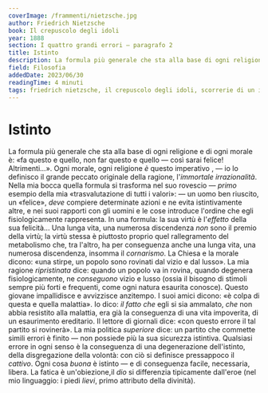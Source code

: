 ```yaml
---
coverImage: /frammenti/nietzsche.jpg
author: Friedrich Nietzsche
book: Il crepuscolo degli idoli
year: 1888 
section: I quattro grandi errori — paragrafo 2 
title: Istinto
description: La formula più generale che sta alla base di ogni religione e di ogni morale è «fa questo e quello, non far questo e quello — così sarai felice! Altrimenti...»
field: Filosofia 
addedDate: 2023/06/30
readingTime: 4 minuti
tags: friedrich nietzsche, il crepuscolo degli idoli, scorrerie di un inattuale, filosofia, istinto, 1888, germania
---
```


# Istinto

La formula più generale che sta alla base di ogni religione e di ogni morale è: «fa questo e quello, non far questo e quello &mdash; così sarai felice! Altrimenti...». Ogni morale, ogni religione *è* questo imperativo , &mdash; io lo definisco il grande peccato originale della ragione, l'*immortale irrazionalità*. Nella mia bocca quella formula si trasforma nel suo rovescio &mdash; *primo* esempio della mia «trasvalutazione di tutti i valori»: &mdash; un uomo ben riuscito, un «felice», *deve* compiere determinate azioni e ne evita istintivamente altre, e nei suoi rapporti con gli uomini e le cose introduce l'ordine che egli fisiologicamente rappresenta. In una formula: la sua virtù è l'*effetto* della sua felicità... Una lunga vita, una numerosa discendenza *non* sono il premio della virtù; la virtù stessa è piuttosto proprio quel rallegramento del metabolismo che, tra l'altro, ha per conseguenza anche una lunga vita, una numerosa discendenza, insomma il *cornarismo*. La Chiesa e la morale dicono: «una stirpe, un popolo sono rovinati dal vizio e dal lusso». La mia ragione *ripristinata* dice: quando un popolo va in rovina, quando degenera fisiologicamente, ne *conseguono* vizio e lusso (ossia il bisogno di stimoli sempre più forti e frequenti, come ogni natura esaurita conosce). Questo giovane impallidisce e avvizzisce anzitempo. I suoi amici dicono: «è colpa di questa e quella malattia». Io dico: *il fatto che* egli si sia ammalato, *che* non abbia resistito alla malattia, era già la conseguenza di una vita impoverita, di un esaurimento ereditario. Il lettore di giornali dice: «con questo errore il tal partito si rovinerà». La mia politica *superiore* dice: un partito che commette simili errori è finito &mdash; non possiede più la sua sicurezza istintiva. Qualsiasi errore in ogni senso è la conseguenza di una degenerazione dell'istinto, della disgregazione della volontà: con ciò si definisce pressappoco il *cattivo*. Ogni cosa *buona* è istinto &mdash; e di conseguenza facile, necessaria, libera. La fatica è un'obiezione,il *dio* si differenzia tipicamente dall'eroe (nel mio linguaggio: i piedi *lievi*, primo attributo della divinità).
